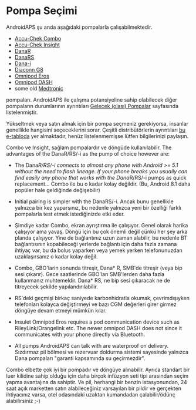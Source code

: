 # Pompa Seçimi

AndroidAPS şu anda aşağıdaki pompalarla çalışabilmektedir.

* [Accu-Chek Combo](../Configuration/Accu-Chek-Combo-Pump.md)
* [Accu-Chek Insight](../Configuration/Accu-Chek-Insight-Pump.md)
* [DanaR](../Configuration/DanaR-Insulin-Pump.md)
* [DanaRS](../Configuration/DanaRS-Insulin-Pump.md)
* [Dana-i](../Configuration/DanaRS-Insulin-Pump.md)
* [Diaconn G8 ](../Configuration/DiaconnG8.rst)
* [Omnipod Eros](../Configuration/OmnipodEros.rst)
* [Omnipod DASH](../Configuration/OmnipodDASH.md)
* some old [Medtronic](../Configuration/MedtronicPump.md)

pompaları. AndroidAPS ile çalışma potansiyeline sahip olabilecek diğer pompaların durumlarının ayrıntıları [Gelecek (olası) Pompalar](Future-possible-Pump-Drivers.md) sayfasında listelenmiştir.

Yükseltmek veya satın almak için bir pompa seçmeniz gerekiyorsa, insanlar genellikle hangisini seçeceklerini sorar. Çeşitli distribütörlerin ayrıntıları [bu e-tabloda](https://drive.google.com/open?id=1CRfmmjA-0h_9nkRViP3J9FyflT9eu-a8HeMrhrKzKz0) yer almaktadır, henüz listelenmemişse lütfen bilgilerinizi paylaşın.

Combo ve Insight, sağlam pompalardır ve döngüde kullanılabilir. The advantages of the DanaR/RS/-i as the pump of choice however are:

* The Dana*R/RS/-i connects to almost any phone with Android >= 5.1 without the need to flash lineage. If your phone breaks you usually can find easily any phone that works with the Dana*R/RS/-i pumps as quick replacement... Combo ile bu o kadar kolay değildir. (Bu, Android 8.1 daha popüler hale geldiğinde değişebilir)

* Initial pairing is simpler with the DanaRS/-i. Ancak bunu genellikle yalnızca bir kez yaparsınız, bu nedenle yalnızca yeni bir özelliği farklı pompalarla test etmek istediğinizde etki eder.

* Şimdiye kadar Combo, ekran ayrıştırma ile çalışıyor. Genel olarak harika çalışıyor ama yavaş. Döngü için bu çok önemli değil çünkü her şey arka planda çalışıyor. Yine de bağlantınız uzun zaman alabilir, bu nedenle BT bağlantısının kopabileceği yerlerde bağlantı için daha fazla zamana ihtiyaç var, bu da bolus yaparken veya yemek yerken telefonunuzdan uzaklaşırsanız o kadar kolay değil.

* Combo, GBO'larin sonunda titreşir, Dana* R, SMB'de titreşir (veya bip sesi çıkarır). Gece saatlerinde GBO'ları SMB'lerden daha fazla kullanmanız muhtemeldir. Dana* RS, ne bip sesi çıkaracak ne de titreyecek şekilde yapılandırılabilir.

* RS'deki geçmişi birkaç saniyede karbonhidratla okumak, çevrimdışıyken telefonları kolayca değiştirmeyi ve bazı CGM değerleri girer girmez döngüye devam etmeyi mümkün kılar.

* Insulet Omnipod Eros requires a pod communication device such as RileyLink/Orangelink etc. The newer omnipod DASH does not since it communicates with your phone directly via Bluetooth.

* All pumps AndroidAPS can talk with are waterproof on delivery. Sızdırmaz pil bölmesi ve rezervuar doldurma sistemi sayesinde yalnızca Dana pompaları "garanti kapsamında su geçirmezdir".

Combo elbette çok iyi bir pompadır ve döngüye alınabilir. Ayrıca standart bir luer kilidine sahip olduğu için daha birçok infüzyon seti tipi arasından seçim yapma avantajına da sahiptir. Ve pil, herhangi bir benzin istasyonundan, 24 saat açık marketten satın alabileceğiniz varsayılan bir pildir ve gerçekten ihtiyacınız varsa, otel odasındaki uzaktan kumandadan çalabilir/ödünç alabilirsiniz ;-)
